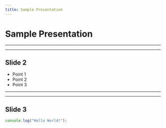 ```yaml
---
title: Sample Presentation
---
```


# Sample Presentation

___
---
## Slide 2
- Point 1
- Point 2
- Point 3

___
---
## Slide 3
```js
console.log("Hello World!");